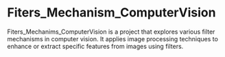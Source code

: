 # Fiters_Mechanism_ComputerVision
Fiters_Mechanims_ComputerVision is a project that explores various filter mechanisms in computer vision.
It applies image processing techniques to enhance or extract specific features from images using filters.
